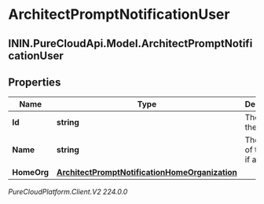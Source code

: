 # ArchitectPromptNotificationUser

## ININ.PureCloudApi.Model.ArchitectPromptNotificationUser

## Properties

|Name | Type | Description | Notes|
|------------ | ------------- | ------------- | -------------|
| **Id** | **string** | The ID of the user. | [optional] |
| **Name** | **string** | The name of the user, if available. | [optional] |
| **HomeOrg** | [**ArchitectPromptNotificationHomeOrganization**](ArchitectPromptNotificationHomeOrganization) |  | [optional] |



_PureCloudPlatform.Client.V2 224.0.0_
